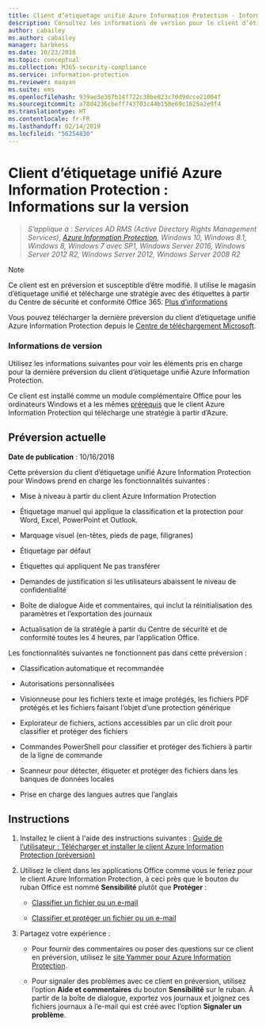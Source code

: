 ```yaml
---
title: Client d’étiquetage unifié Azure Information Protection - Informations sur les versions
description: Consultez les informations de version pour le client d’étiquetage unifié Azure Information Protection pour Windows.
author: cabailey
ms.author: cabailey
manager: barbkess
ms.date: 10/23/2018
ms.topic: conceptual
ms.collection: M365-security-compliance
ms.service: information-protection
ms.reviewer: maayan
ms.suite: ems
ms.openlocfilehash: 939ae3e367b14f722c38be023c70d9dcce21004f
ms.sourcegitcommit: a78d4236cbeff743703c44b150e69c1625a2e9f4
ms.translationtype: HT
ms.contentlocale: fr-FR
ms.lasthandoff: 02/14/2019
ms.locfileid: "56254830"
---
```

# <a name="azure-information-protection-unified-labeling-client-version-release-information"></a>Client d’étiquetage unifié Azure Information Protection : Informations sur la version

>*S’applique à : Services AD RMS (Active Directory Rights Management Services), [Azure Information Protection](https://azure.microsoft.com/pricing/details/information-protection), Windows 10, Windows 8.1, Windows 8, Windows 7 avec SP1, Windows Server 2016, Windows Server 2012 R2, Windows Server 2012, Windows Server 2008 R2*

> [!NOTE]
> Ce client est en préversion et susceptible d’être modifié. Il utilise le magasin d’étiquetage unifié et télécharge une stratégie avec des étiquettes à partir du Centre de sécurité et conformité Office 365. [Plus d’informations](/Office365/SecurityCompliance/sensitivity-labels)

Vous pouvez télécharger la dernière préversion du client d’étiquetage unifié Azure Information Protection depuis le [Centre de téléchargement Microsoft](https://www.microsoft.com/en-us/download/details.aspx?id=57440).

### <a name="release-information"></a>Informations de version

Utilisez les informations suivantes pour voir les éléments pris en charge pour la dernière préversion du client d’étiquetage unifié Azure Information Protection. 

Ce client est installé comme un module complémentaire Office pour les ordinateurs Windows et a les mêmes [prérequis](../requirements.md) que le client Azure Information Protection qui télécharge une stratégie à partir d’Azure.

## <a name="current-preview-version"></a>Préversion actuelle

**Date de publication** : 10/16/2018

Cette préversion du client d’étiquetage unifié Azure Information Protection pour Windows prend en charge les fonctionnalités suivantes : 

- Mise à niveau à partir du client Azure Information Protection

- Étiquetage manuel qui applique la classification et la protection pour Word, Excel, PowerPoint et Outlook.

- Marquage visuel (en-têtes, pieds de page, filigranes)

- Étiquetage par défaut 

- Étiquettes qui appliquent Ne pas transférer

- Demandes de justification si les utilisateurs abaissent le niveau de confidentialité

- Boîte de dialogue Aide et commentaires, qui inclut la réinitialisation des paramètres et l’exportation des journaux

- Actualisation de la stratégie à partir du Centre de sécurité et de conformité toutes les 4 heures, par l’application Office.

Les fonctionnalités suivantes ne fonctionnent pas dans cette préversion :

- Classification automatique et recommandée

- Autorisations personnalisées

- Visionneuse pour les fichiers texte et image protégés, les fichiers PDF protégés et les fichiers faisant l’objet d’une protection générique

- Explorateur de fichiers, actions accessibles par un clic droit pour classifier et protéger des fichiers

- Commandes PowerShell pour classifier et protéger des fichiers à partir de la ligne de commande

- Scanneur pour détecter, étiqueter et protéger des fichiers dans les banques de données locales

- Prise en charge des langues autres que l’anglais

## <a name="instructions"></a>Instructions

1. Installez le client à l'aide des instructions suivantes : [Guide de l’utilisateur : Télécharger et installer le client Azure Information Protection (préversion)](install-unifiedlabelingclient-app.md) 

2. Utilisez le client dans les applications Office comme vous le feriez pour le client Azure Information Protection, à ceci près que le bouton du ruban Office est nommé **Sensibilité** plutôt que **Protéger** :
    
    - [Classifier un fichier ou un e-mail](client-classify.md) 
    
    - [Classifier et protéger un fichier ou un e-mail](client-classify-protect.md)

3. Partagez votre expérience : 
    
    - Pour fournir des commentaires ou poser des questions sur ce client en préversion, utilisez le [site Yammer pour Azure Information Protection](https://www.yammer.com/AskIPTeam).
    
    - Pour signaler des problèmes avec ce client en préversion, utilisez l’option **Aide et commentaires** du bouton **Sensibilité** sur le ruban. À partir de la boîte de dialogue, exportez vos journaux et joignez ces fichiers journaux à l’e-mail qui est créé avec l’option **Signaler un problème**. 

